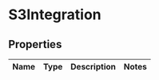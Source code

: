 

# S3Integration

## Properties

Name | Type | Description | Notes
------------ | ------------- | ------------- | -------------



